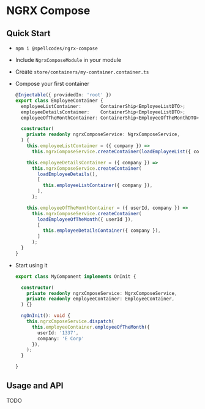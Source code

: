# NGRX Compose

## Quick Start

- `npm i @spellcodes/ngrx-compose`
- Include `NgrxComposeModule` in your module
- Create `store/containers/my-container.container.ts`
- Compose your first container

  ```typescript
  @Injectable({ providedIn: 'root' })
  export class EmployeeContainer {
    employeeListContainer:       ContainerShip<EmployeeListDTO>;
    employeeDetailsContainer:    ContainerShip<EmployeeListDTO>;
    employeeOfTheMonthContainer: ContainerShip<EmployeeOfTheMonthDTO>;

    constructor(
      private readonly ngrxComposeService: NgrxComposeService,
    ) {
      this.employeeListContainer = ({ company }) =>
        this.ngrxComposeService.createContainer(loadEmployeeList({ company }));

      this.employeeDetailsContainer = ({ company }) =>
        this.ngrxComposeService.createContainer(
          loadEmployeeDetails(),
          [
            this.employeeListContainer({ company }),
          ],
        );

      this.employeeOfTheMonthContainer = ({ userId, company }) =>
        this.ngrxComposeService.createContainer(
          loadEmployeeOfTheMonth({ userId }),
          [
            this.employeeDetailsContainer({ company }),
          ]
        );
    }
  }
  ```

- Start using it

  ```typescript
  export class MyComponent implements OnInit {

    constructor(
      private readonly ngrxCmposeService: NgrxComposeService,
      private readonly employeeContainer: EmployeeContainer,
    ) {}

    ngOnInit(): void {
      this.ngrxCmposeService.dispatch(
        this.employeeContainer.employeeOfTheMonth({
          userId: '1337',
          company: 'E Corp'
        }),
      );
    }

  }
  ```

## Usage and API

TODO
